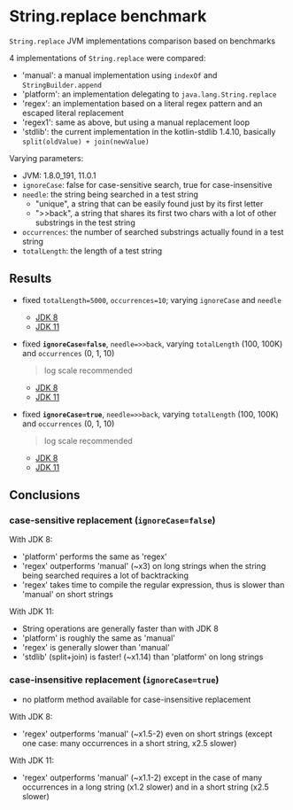 # String.replace benchmark

`String.replace` JVM implementations comparison based on benchmarks

4 implementations of `String.replace` were compared:

- 'manual': a manual implementation  using `indexOf` and `StringBuilder.append` 
- 'platform': an implementation delegating to `java.lang.String.replace`
- 'regex': an implementation based on a literal regex pattern and an escaped literal replacement
- 'regex1': same as above, but using a manual replacement loop
- 'stdlib': the current implementation in the kotlin-stdlib 1.4.10, basically `split(oldValue) + join(newValue)` 

Varying parameters:

- JVM: 1.8.0_191, 11.0.1
- `ignoreCase`: false for case-sensitive search, true for case-insensitive
- `needle`: the string being searched in a test string
  - "unique", a string that can be easily found just by its first letter
  - ">>back", a string that shares its first two chars with a lot of other substrings in the test string
- `occurrences`: the number of searched substrings actually found in a test string
- `totalLength`: the length of a test string

## Results

- fixed `totalLength=5000`, `occurrences=10`;  varying `ignoreCase` and `needle`  
  - [JDK 8](https://jmh.morethan.io/?source=https://raw.githubusercontent.com/ilya-g/string-replace-benchmark/master/results/ignoreCaseVsNeedle_jdk8.json)
  - [JDK 11](https://jmh.morethan.io/?source=https://raw.githubusercontent.com/ilya-g/string-replace-benchmark/master/results/ignoreCaseVsNeedle_jdk11.json)

- fixed **`ignoreCase=false`**, `needle=>>back`, varying `totalLength` (100, 100K) and `occurrences` (0, 1, 10)   
  > log scale recommended
  - [JDK 8](https://jmh.morethan.io/?source=https://raw.githubusercontent.com/ilya-g/string-replace-benchmark/master/results/lengthVsOccurrences_jdk8.json)
  - [JDK 11](https://jmh.morethan.io/?source=https://raw.githubusercontent.com/ilya-g/string-replace-benchmark/master/results/lengthVsOccurrences_jdk11.json)
  

- fixed **`ignoreCase=true`**, `needle=>>back`, varying `totalLength` (100, 100K) and `occurrences` (0, 1, 10)
  > log scale recommended
  - [JDK 8](https://jmh.morethan.io/?source=https://raw.githubusercontent.com/ilya-g/string-replace-benchmark/master/results/lengthVsOccurrences_ignoreCase_jdk8.json)
  - [JDK 11](https://jmh.morethan.io/?source=https://raw.githubusercontent.com/ilya-g/string-replace-benchmark/master/results/lengthVsOccurrences_ignoreCase_jdk11.json)


## Conclusions

### case-sensitive replacement (`ignoreCase=false`)

With JDK 8:
- 'platform' performs the same as 'regex' 
- 'regex' outperforms 'manual' (~x3) on long strings when the string being searched requires a lot of backtracking
- 'regex' takes time to compile the regular expression, thus is slower than 'manual' on short strings


With JDK 11: 
- String operations are generally faster than with JDK 8
- 'platform' is roughly the same as 'manual'
- 'regex' is generally slower than 'manual'
- 'stdlib' (split+join) is faster! (~x1.14) than 'platform' on long strings


### case-insensitive replacement (`ignoreCase=true`)

- no platform method available for case-insensitive replacement

With JDK 8:
- 'regex' outperforms 'manual' (~x1.5-2) even on short strings (except one case: many occurrences in a short string, x2.5 slower)

With JDK 11:
- 'regex' outperforms 'manual' (~x1.1-2) except in the case of many occurrences in a long string (x1.2 slower) and in a short string (x2.5 slower)
 